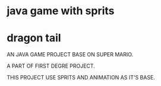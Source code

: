 # java game with sprits

# dragon tail


AN JAVA GAME PROJECT BASE ON SUPER MARIO.

A PART OF FIRST DEGRE PROJECT.

THIS PROJECT USE SPRITS AND ANIMATION AS IT'S BASE.
